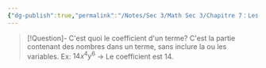 ```yaml
---
{"dg-publish":true,"permalink":"/Notes/Sec 3/Math Sec 3/Chapitre 7：Les expressions algébriques équivalentes/Section 7.1：Notion de polynôme (Rappel)/A) Coefficient/"}
---
```



>[!Question]- C'est quoi le coefficient d'un terme?
>C'est la partie contenant des nombres dans un terme, sans inclure la ou les variables.
>Ex: $14x^4y^6$  →  Le coefficient est 14.